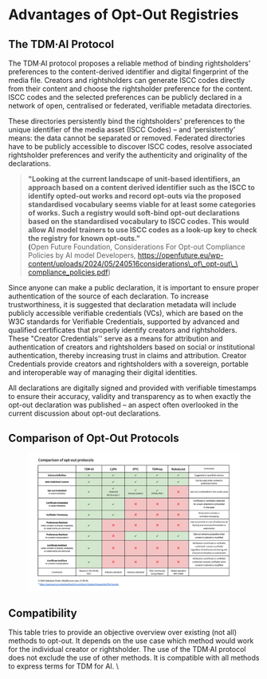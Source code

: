 # Advantages of Opt-Out Registries

## The TDM·AI Protocol

The TDM·AI protocol proposes a reliable method of binding rightsholders' preferences to the content-derived identifier and digital fingerprint of the media file. Creators and rightsholders can generate ISCC codes directly from their content and choose the rightsholder preference for the content. ISCC codes and the selected preferences can be publicly declared in a network of open, centralised or federated, verifiable metadata directories.&#x20;

These directories persistently bind the rightsholders' preferences to the unique identifier of the media asset (ISCC Codes) – and ‘persistently’ means: the data cannot be separated or removed. Federated directories have to be publicly accessible to discover ISCC codes, resolve associated rightsholder preferences and verify the authenticity and originality of the declarations.&#x20;

> **"Looking at the current landscape of unit-based identifiers, an approach based on a content derived identifier such as the ISCC to identify opted-out works and record opt-outs via the proposed standardised vocabulary seems viable for at least some categories of works. Such a registry would soft-bind opt-out declarations based on the standardised vocabulary to ISCC codes. This would allow AI model trainers to use ISCC codes as a look-up key to check the registry for known opt-outs."** \
> **(**&#x4F;pen Future Foundation, Considerations For Opt-out Compliance Policies by AI model Developers, [https://openfuture.eu/wp-content/uploads/2024/05/240516considerations\_of\_opt-out\_\
> compliance\_policies.pdf](https://openfuture.eu/wp-content/uploads/2024/05/240516considerations_of_opt-out_compliance_policies.pdf))

Since anyone can make a public declaration, it is important to ensure proper authentication of the source of each declaration. To increase trustworthiness, it is suggested that declaration metadata will include publicly accessible verifiable credentials (VCs), which are based on the W3C standards for Verifiable Credentials, supported by advanced and qualified certificates that properly identify creators and rightsholders. These "Creator Credentials'' serve as a means for attribution and authentication of creators and rightsholders based on social or institutional authentication, thereby increasing trust in claims and attribution. Creator Credentials provide creators and rightsholders with a sovereign, portable and interoperable way of managing their digital identities.&#x20;

All declarations are digitally signed and provided with verifiable timestamps to ensure their accuracy, validity and transparency as to when exactly the opt-out declaration was published – an aspect often overlooked in the current discussion about opt-out declarations.

## Comparison of Opt-Out Protocols

<figure><img src="../.gitbook/assets/Comparison@2x.png" alt=""><figcaption></figcaption></figure>

## Compatibility&#x20;

This table tries to provide an objective overview over existing (not all) methods to opt-out. It depends on the use case which method would work for the individual creator or rightsholder.  The use of the TDM·AI protocol does not exclude the use of other methods. It is compatible with all methods to express terms for TDM for AI. \
